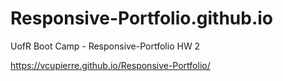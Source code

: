 # Responsive-Portfolio.github.io
UofR Boot Camp - Responsive-Portfolio HW 2

https://vcupierre.github.io/Responsive-Portfolio/
